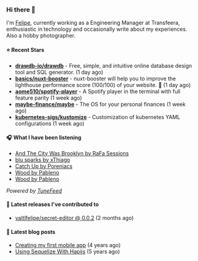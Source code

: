 ### Hi there 👋

I'm [Felipe](https://felipevm.com), currently working as a Engineering Manager at Transfeera, enthusiastic in technology and occasionally write about my experiences. Also a hobby photographer.

#### ⭐ Recent Stars
- **[drawdb-io/drawdb](https://github.com/drawdb-io/drawdb)** - Free, simple, and intuitive online database design tool and SQL generator. (1 day ago)
- **[basics/nuxt-booster](https://github.com/basics/nuxt-booster)** - nuxt-booster will help you to improve the lighthouse performance score (100/100) of your website. 🚀 (1 day ago)
- **[aome510/spotify-player](https://github.com/aome510/spotify-player)** - A Spotify player in the terminal with full feature parity (1 week ago)
- **[maybe-finance/maybe](https://github.com/maybe-finance/maybe)** - The OS for your personal finances (1 week ago)
- **[kubernetes-sigs/kustomize](https://github.com/kubernetes-sigs/kustomize)** - Customization of kubernetes YAML configurations (1 week ago)

#### 🎧 What I have been listening
- [And The City Was Brooklyn by RaFa Sessions](https://open.spotify.com/track/3kf1qwFXJFwdVWfsNldvw9)
- [blu sparks by xThiago](https://open.spotify.com/track/5RwVk97sKysWUoyBXbbRno)
- [Catch Up by Poreniacs](https://open.spotify.com/track/4wRSpt0ZILCSt8Wxco9l12)
- [Wood by Pableno](https://open.spotify.com/track/1jySrrqnp7ux50ZdKFCwTZ)
- [Wood by Pableno](https://open.spotify.com/track/1jySrrqnp7ux50ZdKFCwTZ)

_Powered by [TuneFeed](https://tunefeed.app?ref=valtlfelipe-gh-profile)_ 

#### 🚀 Latest releases I've contributed to


- [valtlfelipe/secret-editor @ 0.0.2](https://github.com/valtlfelipe/secret-editor/releases/tag/0.0.2) (2 months ago)

#### 📄 Latest blog posts
- [Creating my first mobile app](https://felipevm.com/posts/creating-my-first-mobile-app/) (4 years ago)
- [Using Sequelize With Hapijs](https://felipevm.com/posts/using-sequelize-with-hapijs/) (5 years ago)
